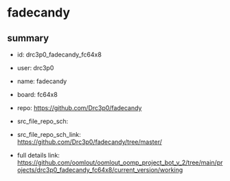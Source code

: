# fadecandy
 
## summary 
* id: drc3p0_fadecandy_fc64x8
* user: drc3p0
* name: fadecandy
* board: fc64x8
* repo: https://github.com/Drc3p0/fadecandy



* src_file_repo_sch: 
* src_file_repo_sch_link: https://github.com/Drc3p0/fadecandy/tree/master/
* full details link: https://github.com/oomlout/oomlout_oomp_project_bot_v_2/tree/main/projects/drc3p0_fadecandy_fc64x8/current_version/working  







